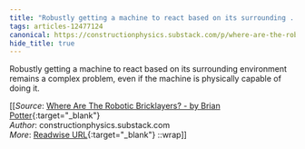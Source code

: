 ```yaml
---
title: "Robustly getting a machine to react based on its surrounding ..."
tags: articles-12477124
canonical: https://constructionphysics.substack.com/p/where-are-the-robotic-bricklayers
hide_title: true
---
```


Robustly getting a machine to react based on its surrounding environment remains a complex problem, even if the machine is physically capable of doing it.


[[_Source_: [Where Are The Robotic Bricklayers? - by Brian Potter](https://constructionphysics.substack.com/p/where-are-the-robotic-bricklayers){:target="_blank"}<br>
_Author_: constructionphysics.substack.com<br>
_More_: [Readwise URL](https://readwise.io/open/262963306){:target="_blank"}
::wrap]]